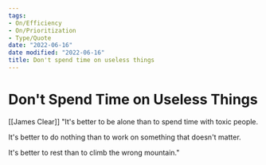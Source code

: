 ```yaml
---
tags:
- On/Efficiency
- On/Prioritization
- Type/Quote
date: "2022-06-16"
date modified: "2022-06-16"
title: Don't spend time on useless things
---
```


# Don't Spend Time on Useless Things
[[James Clear]]
"It's better to be alone than to spend time with toxic people.

It's better to do nothing than to work on something that doesn't matter.

It's better to rest than to climb the wrong mountain."
